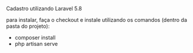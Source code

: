 Cadastro utilizando Laravel 5.8

para instalar, faça o checkout e instale utilizando os comandos (dentro da pasta do projeto):
* composer install
* php artisan serve

